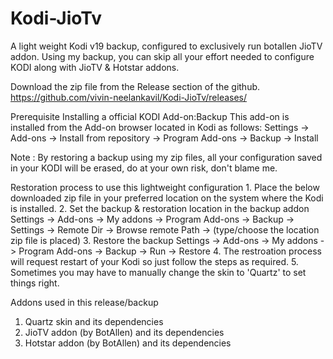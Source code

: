 # Kodi-JioTv
A light weight Kodi v19 backup, configured to exclusively run botallen JioTV addon.
Using my backup, you can skip all your effort needed to configure KODI along with JioTV & Hotstar addons.

Download the zip file from the Release section of the github.
https://github.com/vivin-neelankavil/Kodi-JioTv/releases/

Prerequisite
  Installing a official KODI Add-on:Backup
	This add-on is installed from the Add-on browser located in Kodi as follows:
	Settings -> Add-ons -> Install from repository -> Program Add-ons -> Backup -> Install

Note : By restoring a backup using my zip files, all your configuration saved in your KODI will be erased, do at your own risk, don't blame me.

  Restoration process to use this lightweight configuration
	1. Place the below downloaded zip file in your preferred location on the system where the Kodi is installed.
	2. Set the backup & restoration location in the backup addon
		Settings -> Add-ons -> My addons -> Program Add-ons -> Backup -> Settings -> Remote Dir -> Browse remote Path -> (type/choose the location zip file is placed)
	3. Restore the backup
		Settings -> Add-ons -> My addons -> Program Add-ons -> Backup -> Run -> Restore
	4. The restroation process will request restart of your Kodi so just follow the steps as required.
	5. Sometimes you may have to manually change the skin to 'Quartz' to set things right.

Addons used in this release/backup
1. Quartz skin and its dependencies
2. JioTV addon (by BotAllen) and its dependencies
3. Hotstar addon (by BotAllen) and its dependencies
